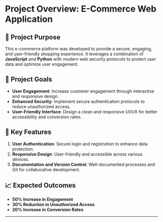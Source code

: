# Project Overview: E-Commerce Web Application

## 📌 Project Purpose
This e-commerce platform was developed to provide a secure, engaging, and user-friendly shopping experience. It leverages a combination of **JavaScript** and **Python** with modern web security protocols to protect user data and optimize user engagement.

## 🎯 Project Goals
- **User Engagement**: Increase customer engagement through interactive and responsive design.
- **Enhanced Security**: Implement secure authentication protocols to reduce unauthorized access.
- **User-Friendly Interface**: Design a clean and responsive UI/UX for better accessibility and conversion rates.

## 🌟 Key Features
1. **User Authentication**: Secure login and registration to enhance data protection.
2. **Responsive Design**: User-friendly and accessible across various devices.
3. **Documentation and Version Control**: Well-documented processes and Git for collaborative development.

## 📈 Expected Outcomes
- **50% Increase in Engagement**
- **30% Reduction in Unauthorized Access**
- **20% Increase in Conversion Rates**

---

